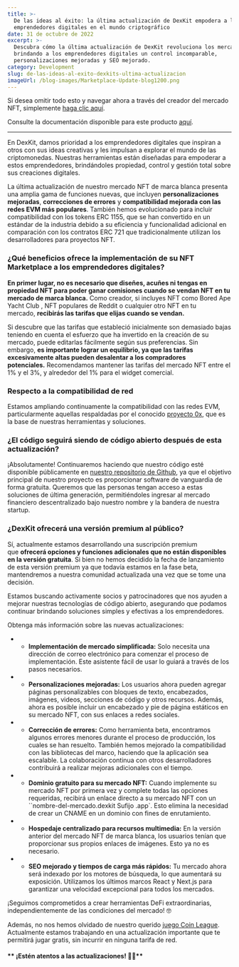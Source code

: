 ```yaml
---
title: >-
  De las ideas al éxito: la última actualización de DexKit empodera a los
  emprendedores digitales en el mundo criptográfico
date: 31 de octubre de 2022
excerpt: >-
  Descubra cómo la última actualización de DexKit revoluciona los mercados NFT,
  brindando a los emprendedores digitales un control incomparable,
  personalizaciones mejoradas y SEO mejorado.
category: Development
slug: de-las-ideas-al-exito-dexkits-ultima-actualizacion
imageUrl: /blog-images/Marketplace-Update-blog1200.png
---
```

Si desea omitir todo esto y navegar ahora a través del creador del mercado NFT, simplemente [haga clic aquí](https://whitelabel-nft.dexkit.com/admin).

Consulte la documentación disponible para este producto [aquí](https://docs.dexkit.com/defi-products/nft-marketplace/overview).

* * *

En DexKit, damos prioridad a los emprendedores digitales que inspiran a otros con sus ideas creativas y les impulsan a explorar el mundo de las criptomonedas. Nuestras herramientas están diseñadas para empoderar a estos emprendedores, brindándoles propiedad, control y gestión total sobre sus creaciones digitales.

La última actualización de nuestro mercado NFT de marca blanca presenta una amplia gama de funciones nuevas, que incluyen **personalizaciones mejoradas**, **correcciones de errores** y **compatibilidad mejorada con las redes EVM más populares**. También hemos evolucionado para incluir compatibilidad con los tokens ERC 1155, que se han convertido en un estándar de la industria debido a su eficiencia y funcionalidad adicional en comparación con los contratos ERC 721 que tradicionalmente utilizan los desarrolladores para proyectos NFT.

### ¿Qué beneficios ofrece la implementación de su NFT Marketplace a los emprendedores digitales?

**En primer lugar, no es necesario que diseñes, acuñes ni tengas en propiedad NFT para poder ganar comisiones cuando se vendan NFT en tu mercado de marca blanca.** Como creador, si incluyes NFT como Bored Ape Yacht Club , NFT populares de Reddit o cualquier otro NFT en tu mercado, **recibirás las tarifas que elijas cuando se vendan.**

Si descubre que las tarifas que estableció inicialmente son demasiado bajas teniendo en cuenta el esfuerzo que ha invertido en la creación de su mercado, puede editarlas fácilmente según sus preferencias. Sin embargo, **es importante lograr un equilibrio, ya que las tarifas excesivamente altas pueden desalentar a los compradores potenciales.** Recomendamos mantener las tarifas del mercado NFT entre el 1% y el 3%, y alrededor del 1% para el widget comercial.

### Respecto a la compatibilidad de red

Estamos ampliando continuamente la compatibilidad con las redes EVM, particularmente aquellas respaldadas por el conocido [proyecto 0x](https://0x.org/), que es la base de nuestras herramientas y soluciones.

### ¿El código seguirá siendo de código abierto después de esta actualización?

¡Absolutamente! Continuaremos haciendo que nuestro código esté disponible públicamente en [nuestro repositorio de Github](https://github.com/DexKit/open-nft-marketplace), ya que el objetivo principal de nuestro proyecto es proporcionar software de vanguardia de forma gratuita. Queremos que las personas tengan acceso a estas soluciones de última generación, permitiéndoles ingresar al mercado financiero descentralizado bajo nuestro nombre y la bandera de nuestra startup.

### ¿DexKit ofrecerá una versión premium al público?

Sí, actualmente estamos desarrollando una suscripción premium que **ofrecerá opciones y funciones adicionales que no están disponibles en la versión gratuita**. Si bien no hemos decidido la fecha de lanzamiento de esta versión premium ya que todavía estamos en la fase beta, mantendremos a nuestra comunidad actualizada una vez que se tome una decisión.

Estamos buscando activamente socios y patrocinadores que nos ayuden a mejorar nuestras tecnologías de código abierto, asegurando que podamos continuar brindando soluciones simples y efectivas a los emprendedores.

Obtenga más información sobre las nuevas actualizaciones:

* * **Implementación de mercado simplificada:** Solo necesita una dirección de correo electrónico para comenzar el proceso de implementación. Este asistente fácil de usar lo guiará a través de los pasos necesarios.

* * **Personalizaciones mejoradas:** Los usuarios ahora pueden agregar páginas personalizables con bloques de texto, encabezados, imágenes, videos, secciones de código y otros recursos. Además, ahora es posible incluir un encabezado y pie de página estáticos en su mercado NFT, con sus enlaces a redes sociales.

* * **Corrección de errores:** Como herramienta beta, encontramos algunos errores menores durante el proceso de producción, los cuales se han resuelto. También hemos mejorado la compatibilidad con las bibliotecas del marco, haciendo que la aplicación sea escalable. La colaboración continua con otros desarrolladores contribuirá a realizar mejoras adicionales con el tiempo.

* * **Dominio gratuito para su mercado NFT:** Cuando implemente su mercado NFT por primera vez y complete todas las opciones requeridas, recibirá un enlace directo a su mercado NFT con un ``nombre-del-mercado.dexkit Sufijo .app`. Esto elimina la necesidad de crear un CNAME en un dominio con fines de enrutamiento.

* * **Hospedaje centralizado para recursos multimedia:** En la versión anterior del mercado NFT de marca blanca, los usuarios tenían que proporcionar sus propios enlaces de imágenes. Esto ya no es necesario.

* * **SEO mejorado y tiempos de carga más rápidos:** Tu mercado ahora será indexado por los motores de búsqueda, lo que aumentará su exposición. Utilizamos los últimos marcos React y Next.js para garantizar una velocidad excepcional para todos los mercados.

¡Seguimos comprometidos a crear herramientas DeFi extraordinarias, independientemente de las condiciones del mercado! 🤓

Además, no nos hemos olvidado de nuestro querido [juego Coin League](https://coinleague.com/). Actualmente estamos trabajando en una actualización importante que te permitirá jugar gratis, sin incurrir en ninguna tarifa de red.

#### ** ¡Estén atentos a las actualizaciones! 🧙‍♂️**
